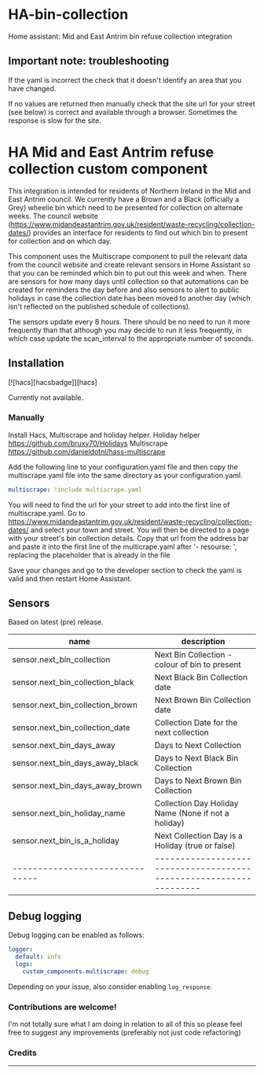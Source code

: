 # HA-bin-collection
Home assistant: Mid and East Antrim bin refuse collection integration

## Important note: troubleshooting
If the yaml is incorrect the check that it doesn't identify an area that you have changed.

If no values are returned then manually check that the site url for your street (see below) is correct and available through a browser.  Sometimes the response is slow for the site.

# HA Mid and East Antrim refuse collection custom component

This integration is intended for residents of Northern Ireland in the Mid and East Antrim council.  We currently have a Brown and a Black (officially a Grey) wheelie bin which need to be presented for collection on alternate weeks.  The council website (https://www.midandeastantrim.gov.uk/resident/waste-recycling/collection-dates/) provides an interface for residents to find out which bin to present for collection and on which day.  

This component uses the Multiscrape component to pull the relevant data from the council website and create relevant sensors in Home Assistant so that you can be reminded which bin to put out this week and when.  There are sensors for how many days until collection so that automations can be created for reminders the day before and also sensors to alert to public holidays in case the collection date has been moved to another day (which isn't reflected on the published schedule of collections).

The sensors update every 8 hours.  There should be no need to run it more frequently than that although you may decide to run it less frequently, in which case update the scan_interval to the appropriate number of seconds.  


## Installation

[![hacs][hacsbadge]][hacs]

Currently not available.

### Manually

Install Hacs, Multiscrape and holiday helper.
Holiday helper https://github.com/bruxy70/Holidays
Multiscrape https://github.com/danieldotnl/hass-multiscrape

Add the following line to your configuration.yaml file and then copy the multiscrape.yaml file into the same directory as your configuration.yaml.

```yaml
multiscrape: !include multiscrape.yaml
```

You will need to find the url for your street to add into the first line of multiscrape.yaml.  Go to https://www.midandeastantrim.gov.uk/resident/waste-recycling/collection-dates/ and select your town and street.  You will then be directed to a page with your street's bin collection details.  Copy that url from the address bar and paste it into the first line of the multicrape.yaml after '- resourse: ', replacing the placeholder that is already in the file

Save your changes and go to the developer section to check the yaml is valid and then restart Home Assistant.

## Sensors

Based on latest (pre) release.


| name                            | description                                                        | 
| ------------------------------- | ------------------------------------------------------------------ | 
| sensor.next_bin_collection      | Next Bin Collection - colour of bin to present                     |
| sensor.next_bin_collection_black| Next Black Bin Collection date                                     |
| sensor.next_bin_collection_brown| Next Brown Bin Collection date                                     |
| sensor.next_bin_collection_date | Collection Date for the next collection                            |
| sensor.next_bin_days_away       | Days to Next Collection                                            |
| sensor.next_bin_days_away_black | Days to Next Black Bin Collection                                  |
| sensor.next_bin_days_away_brown | Days to Next Brown Bin Collection                                  |
| sensor.next_bin_holiday_name    | Collection Day Holiday Name (None if not a holiday)                |
| sensor.next_bin_is_a_holiday    | Next Collection Day is a Holiday (true or false)                   |
| ------------------------------- | ------------------------------------------------------------------ | 


## Debug logging

Debug logging can be enabled as follows:

```yaml
logger:
  default: info
  logs:
    custom_components.multiscrape: debug
```

Depending on your issue, also consider enabling `log_response`.

### Contributions are welcome!

I'm not totally sure what I am doing in relation to all of this so please feel free to suggest any improvements (preferably not just code refactoring)

### Credits


---
